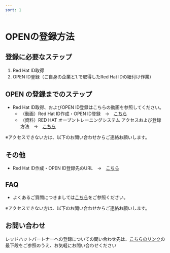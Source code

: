 ```yaml
---
sort: 1
---
```


# OPENの登録方法

## 登録に必要なステップ

1. Red Hat ID取得
2. OPEN ID登録（ご自身の企業と1.で取得したRed Hat IDの紐付け作業）


## OPEN の登録までのステップ
- Red Hat ID取得、およびOPEN ID登録はこちらの動画を参照してください。
    - （動画）Red Hat ID作成・OPEN ID登録　→　[こちら](https://youtu.be/gUrKMyhHgnY)
    - （資料）RED HAT オープントレーニングシステム アクセスおよび登録方法　→　[こちら](https://redhat-partner.highspot.com/items/5ae32131f2167604fa37646f?lfrm=srp.0)　

※アクセスできない方は、以下のお問い合わせからご連絡お願いします。

## その他
- Red Hat ID作成・OPEN ID登録先のURL　→　[こちら](https://connect.redhat.com/)

## FAQ
- よくあるご質問につきましては[こちら](https://redhat-partner.highspot.com/items/5d42e186429d7b3c36e2b458?lfrm=srp.0)をご参照ください。

※アクセスできない方は、以下のお問い合わせからご連絡お願いします。

## お問い合わせ
レッドハットパートナーへの登録についての問い合わせ先は、[こちらのリンク](https://www.redhat.com/ja/global/japan/partners)の最下段をご参照のうえ、お気軽にお問い合わせください


